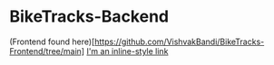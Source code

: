 # BikeTracks-Backend
(Frontend found here)[https://github.com/VishvakBandi/BikeTracks-Frontend/tree/main]
[I'm an inline-style link](https://www.google.com)
